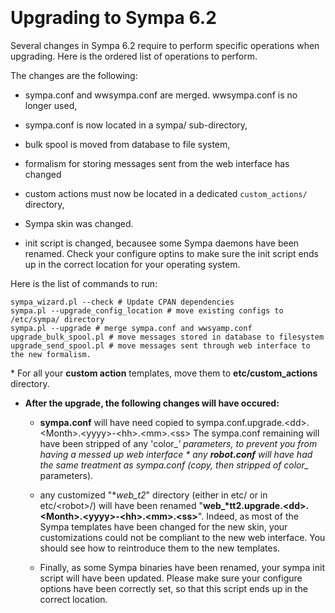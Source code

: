 `   `

Upgrading to Sympa 6.2
======================

Several changes in Sympa 6.2 require to perform specific operations when upgrading. Here is the ordered list of operations to perform.

The changes are the following:

  - sympa.conf and wwsympa.conf are merged. wwsympa.conf is no longer used,

  - sympa.conf is now located in a sympa/ sub-directory,

  - bulk spool is moved from database to file system,

  - formalism for storing messages sent from the web interface has changed

  - custom actions must now be located in a dedicated `custom_actions/` directory,

  - Sympa skin was changed.

  - init script is changed, becausee some Sympa daemons have been renamed. Check your configure optins to make sure the init script ends up in the correct location for your operating system.

Here is the list of commands to run:

``` code
sympa_wizard.pl --check # Update CPAN dependencies
sympa.pl --upgrade_config_location # move existing configs to /etc/sympa/ directory
sympa.pl --upgrade # merge sympa.conf and wwsyamp.conf
upgrade_bulk_spool.pl # move messages stored in database to filesystem
upgrade_send_spool.pl # move messages sent through web interface to the new formalism.
```

\* For all your **custom action** templates, move them to **etc/custom\_actions** directory.
  - **After the upgrade, the following changes will have occured:**

      - **sympa.conf** will have need copied to sympa.conf.upgrade.&lt;dd&gt;.&lt;Month&gt;.&lt;yyyy&gt;-&lt;hh&gt;.&lt;mm&gt;.&lt;ss&gt; The sympa.conf remaining will have been stripped of any 'color\_*' parameters, to prevent you from having a messed up web interface \* any **robot.conf** will have had the same treatment as sympa.conf (copy, then stripped of color\_* parameters).

      - any customized "**web\_*t2**" directory (either in etc/ or in etc/&lt;robot&gt;/) will have been renamed "**web\_*tt2.upgrade.&lt;dd&gt;.&lt;Month&gt;.&lt;yyyy&gt;-&lt;hh&gt;.&lt;mm&gt;.&lt;ss&gt;**". Indeed, as most of the Sympa templates have been changed for the new skin, your customizations could not be compliant to the new web interface. You should see how to reintroduce them to the new templates.

      - Finally, as some Sympa binaries have been renamed, your sympa init script will have been updated. Please make sure your configure options have been correctly set, so that this script ends up in the correct location.


